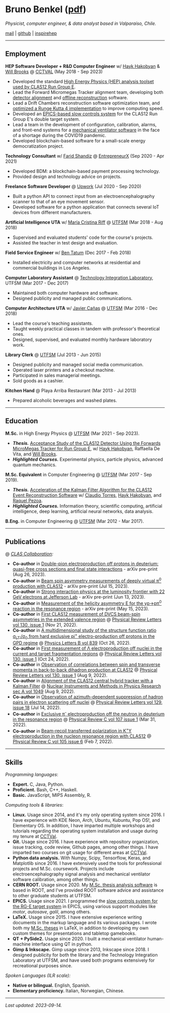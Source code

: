 # Bruno Benkel ([pdf](https://github.com/bleaktwig/cv/blob/gh-pages/latex_out/main.pdf))
*Physicist, computer engineer, & data analyst based in Valparaíso, Chile.*

[mail](mailto:bruno.benkel@gmail.com) \| [github](https://github.com/bleaktwig) \| [inspirehep](https://inspirehep.net/authors/2029166)

---
## Employment
**HEP Software Developer + R&D Computer Engineer** w/ [Hayk Hakobyan](https://www.linkedin.com/in/hayk-hakobyan-7bab2521/) & [Will Brooks](https://www.linkedin.com/in/wkbrooks/) @ [CCTVAL](https://cctval.usm.cl/en/home/) (May 2018 - Sep 2023)
* Developed the standard [High Energy Physics (HEP) analysis toolset used by CLAS12 Run Group E](https://github.com/bleaktwig/clas12-rge-analysis).
* Lead the Forward Micromegas Tracker alignment team, developing both [detector alignment](https://github.com/JeffersonLab/clas12alignment/tree/master/fmt) and [offline reconstruction](https://github.com/JeffersonLab/clas12-offline-software/pull/726) software.
* Lead a Drift Chambers reconstruction software optimization team, and [optimized a Runge Kutta 4 implementation](https://github.com/JeffersonLab/clas12-offline-software/pull/853) to improve computing speed.
* Developed an [EPICS-based slow controls system](https://github.com/bleaktwig/rge-epics-support) for the CLAS12 Run Group E's double target system.
* Lead a team in the development of configuration, calibration, alarms, and front-end systems for a [mechanical ventilator software](https://gitlab.com/cctval-iot/ui-vmi) in the face of a shortage during the COVID19 pandemic.
* Developed blockchain-based software for a small-scale energy democratization project.

**Technology Consultant** w/ [Farid Shandiz](https://www.linkedin.com/in/faridshandiz/) @ [EntrepreneurX](https://linkedin.com/company/entrepreneurx/about/) (Sep 2020 - Apr 2021)
* Developed BDM: a blockchain-based payment processing technology.
* Provided design and technology advice on projects.

**Freelance Software Developer** @ [Upwork](https://www.upwork.com/) (Jul 2020 - Sep 2020)
* Built a python API to connect input from an electroencephalography scanner to that of an eye movement sensor.
* Developed software for a python application that connects several IoT devices from different manufacturers.

**Artificial Intelligence UTA** w/ [María Cristina Riff](https://www.linkedin.com/in/maria-cristina-riff-3508942a/) @ [UTFSM](https://usm.cl/en/home/) (Mar 2018 - Aug 2018)
* Supervised and evaluated students' code for the course's projects.
* Assisted the teacher in test design and evaluation.

**Field Service Engineer** w/ [Ben Tatum](https://linkedin.com/in/ben-tatum-42011a149/) (Dec 2017 - Feb 2018)
* Installed electricity and computer networks at residential and commercial buildings in Los Angeles.

**Computer Laboratory Assistant** @ [Technology Integration Laboratory](http://labit.inf.utfsm.cl/), UTFSM (Mar 2017 - Dec 2017)
* Maintained both computer hardware and software.
* Designed publicity and managed public communications.

**Computer Architecture UTA** w/ [Javier Cañas](https://www.linkedin.com/in/javier-ca%C3%B1as-robles-47398b221/) @ [UTFSM](https://usm.cl/en/home/) (Mar 2016 - Dec 2018)
* Lead the course's teaching assistants.
* Taught weekly practical classes in tandem with professor's theoretical ones.
* Designed, supervised, and evaluated monthly hardware laboratory work.

**Library Clerk** @ [UTFSM](https://usm.cl/en/home/) (Jul 2013 - Jun 2015)
* Designed publicity and managed social media communication.
* Operated laser printers and a checkout machine.
* Participated in sales managerial meetings.
* Sold goods as a cashier.

**Kitchen Hand** @ Playa Arriba Restaurant (Mar 2013 - Jul 2013)
* Prepared alcoholic beverages and washed plates.

<!-- ***Note.*** *Projects without links are protected by a license or an NDA.* -->

---
## Education
**M.Sc.** in High Energy Physics @ [UTFSM](https://usm.cl/en/home/) (Mar 2021 - Sep 2023).
* ***Thesis.*** [Acceptance Study of the CLAS12 Detector Using the Forwards MicroMegas Tracker for Run Group E](https://github.com/bleaktwig/msc-thesis/blob/main/out/main.pdf), w/ [Hayk Hakobyan](https://www.linkedin.com/in/hayk-hakobyan-7bab2521/), Raffaella De Vita, and [Will Brooks](https://www.linkedin.com/in/wkbrooks/).
* ***Highlighted Courses.*** Experimental physics, particle physics, advanced quantum mechanics.

**M.Sc. Equivalent** in Computer Engineering @ [UTFSM](https://usm.cl/en/home/) (Mar 2017 - Sep 2019).
* ***Thesis.*** [Acceleration of the Kalman Filter Algorithm for the CLAS12 Event Reconstruction Software](https://github.com/bleaktwig/undergrad-thesis/blob/main/undergrad_thesis.pdf) w/ [Claudio Torres](https://www.linkedin.com/in/claudio-torres-0484b545/), [Hayk Hakobyan](https://www.linkedin.com/in/hayk-hakobyan-7bab2521/), and [Raquel Pezoa](https://www.linkedin.com/in/raquel-pezoa-0569976/).
* ***Highlighted Courses.*** Information theory, scientific computing, artificial intelligence, deep learning, artificial neural networks, data analysis.

**B.Eng.** in Computer Engineering @ [UTFSM](https://usm.cl/en/home/) (Mar 2012 - Mar 2017).

---
## Publications
@ *[CLAS Collaboration](https://en.wikipedia.org/wiki/CLAS_detector):*
* **Co-author** in [Double-pion electroproduction off protons in deuterium: quasi-free cross sections and final state interactions](https://inspirehep.net/literature/2691255) - arXiv pre-print (Aug 26, 2023).
* **Co-author** in [Beam spin asymmetry measurements of deeply virtual π<sup>0</sup> production with CLAS12](https://inspirehep.net/literature/2677594) - arXiv pre-print (Jul 15, 2023).
* **Co-author** in [Strong interaction physics at the luminosity frontier with 22 GeV electrons at Jefferson Lab](https://inspirehep.net/literature/2669410) - arXiv pre-print (Jun 13, 2023).
* **Co-author** in [Measurement of the helicity asymmetry E for the γp→pπ<sup>0</sup> reaction in the resonance region](https://inspirehep.net/literature/2659683) - arXiv pre-print (May 15, 2023).
* **Co-author** in [First CLAS12 measurement of DVCS beam-spin asymmetries in the extended valence region](https://inspirehep.net/literature/2513011) @ [Physical Review Letters vol 130, issue 1](https://journals.aps.org/prl/issues/130/1) (Nov 21, 2022).
* **Co-author** in [A multidimensional study of the structure function ratio σ<sub>LT'</sub>/σ<sub>0</sub> from hard exclusive pi<sup>+</sup> electro-production off protons in the GPD regime](https://inspirehep.net/literature/2170921) @ [Physics Letters B vol 839](https://www.sciencedirect.com/journal/physics-letters-b/vol/839/suppl/C) (Oct 26, 2022).
* **Co-author** in [First measurement of Λ electroproduction off nuclei in the current and target fragmentation regions](https://inspirehep.net/literature/2170490) @ [Physical Review Letters vol 130, issue 1](https://journals.aps.org/prl/issues/130/1) (Oct 24, 2022).
* **Co-author** in [Observation of correlations between spin and transverse momenta in back-to-back dihadron production at CLAS12](https://inspirehep.net/literature/2134234) @ [Physical Review Letters vol 130, issue 1](https://journals.aps.org/prl/issues/130/1) (Aug 9, 2022).
* **Co-author** in [Alignment of the CLAS12 central hybrid tracker with a Kalman Filter](https://inspirehep.net/literature/2134248) @ [Nuclear Instruments and Methods in Physics Research sec A vol 1049](https://www.sciencedirect.com/journal/nuclear-instruments-and-methods-in-physics-research-section-a-accelerators-spectrometers-detectors-and-associated-equipment/vol/1049/suppl/C) (Aug 9, 2022).
* **Co-author** in [Observation of azimuth-dependent suppression of hadron pairs in electron scattering off nuclei](https://inspirehep.net/literature/2112346) @ [Physical Review Letters vol 129, issue 18](https://journals.aps.org/prl/issues/129/18) (Jul 14, 2022).
* **Co-author** in [Exclusive π<sup>-</sup> electroproduction off the neutron in deuterium in the resonance region](https://inspirehep.net/literature/2060593) @ [Physical Review C vol 107 issue 1](https://journals.aps.org/prc/issues/107/1) (Mar 31, 2022).
* **Co-author** in [Beam-recoil transferred polarization in K<sup>+</sup>Y electroproduction in the nucleon resonance region with CLAS12](https://inspirehep.net/literature/2029164) @ [Physical Review C vol 105 issue 6](https://journals.aps.org/prc/issues/105/6) (Feb 7, 2022).

<!--
greek alphabet: Α α, Β β, Γ γ, Δ δ, Ε ε, Ζ ζ, Η η, Θ θ, Ι ι, Κ κ, Λ λ, Μ μ, Ν ν, Ξ ξ, Ο ο, Π π, Ρ ρ, Σ σ/ς, Τ τ, Υ υ, Φ φ, Χ χ, Ψ ψ, Ω ω.
others:         →
-->

---
## Skills
*Programming languages*:
* **Expert.** C, Java, Python.
* **Proficient.** Bash, C++, Haskell.
* **Basic.** JavaScript, MIPS Assembly, R.

*Computing tools & libraries*:
* **Linux.** Usage since 2014, and it's my only operating system since 2016. I have experience with KDE Neon, Arch, Ubuntu, Kubuntu, Pop OS!, and Elementary OS. In addition, I have imparted multiple workshops and tutorials regarding the operating system installation and usage during my tenure at [CCTVal](https://cctval.usm.cl/en/home/).
* **Git.** Usage since 2016. I have experience with repository organization, issue tracking, code review, Github pages, among other things. I have imparted two courses on git usage for different areas at [CCTVal](https://cctval.usm.cl/en/home/).
* **Python data analysis.** With Numpy, Scipy, Tensorflow, Keras, and Matplotlib since 2016. I have extensively used the tools for professional projects and M.Sc. coursework. Projects include electroencephalography signal analysis and mechanical ventilator software calibration, among other things.
* **CERN ROOT.** Usage since 2020. My [M.Sc. thesis analysis software](https://github.com/bleaktwig/clas12-rge-analysis) is based in ROOT, and I've provided ROOT software advice and assistance to other graduate students at UTFSM.
* **EPICS.** Usage since 2021. I programmed the [slow controls system for the RG-E target system](https://github.com/bleaktwig/rge-epics-support) in EPICS, using various support modules like *motor*, *autosave*, *galil*, among others.
* **LaTeX.** Usage since 2015. I have extensive experience writing documents in the markup language and its various packages. I wrote both my [M.Sc. theses](https://github.com/bleaktwig/msc-thesis.git) in LaTeX, in addition to developing my own custom themes for presentations and tabletop gamebooks.
* **QT + PySide2.** Usage since 2020. I built a mechanical ventilator human-machine interface using QT in python.
* **Gimp & Inkscape.** Gimp usage since 2013, Inkscape since 2018. I designed publicity for both the library and the Technology Integration Laboratory at UTFSM, and have used both programs extensively for recreational purposes since.

*Spoken Languages (ILR scale):*
* **Native or bilingual.** English, Spanish.
* **Elementary proficiency.** Italian, Norwegian, Chinese.

<!-- ---
## Interests
**Professional** | High energy physics, scientific computing, data analysis, blockchain technologies, optimization, heuristic algorithms, machine learning, neural networks. \
**Personal** | Piano, music production, woodworking, D&D, worldbuilding, design, juggling.
-->

---
*Last updated: 2023-09-14.*
